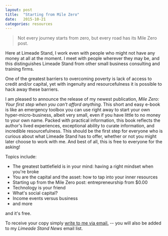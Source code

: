 ```yaml
---
layout: post
title:  "Starting from Mile Zero"
date:   2015-10-21
categories: resources
---
```


> Not every journey starts from zero, but every road has its Mile Zero post.  

Here at Limeade Stand, I work even with people who might not have any money at all at the moment. I meet with people wherever they may be, and this distinguishes Limeade Stand from other small business consulting and training firms. 

One of the greatest barriers to overcoming poverty is lack of access to credit and/or capital, yet with ingenuity and resourcefulness it is possible to hack away these barriers.  

I am pleased to announce the release of my newest publication, _Mile Zero: Your first step when you can't afford anything_. This short and easy e-book is like an emergency toolbox you can use right away to start your own hyper-micro-business, albeit very small, even if you have little to no money to your own name. Packed with practical information, this book reflects the author's lived experiences, exceptional ability to curate information, and incredible resourcefulness. This should be the first step for everyone who is curious about what Limeade Stand has to offer, whether or not you might later choose to work with me. And best of all, this is free to everyone for the asking!  

Topics include:  

* The greatest battlefield is in your mind: having a right mindset when you're broke  
* You are the capital and the asset: how to tap into your inner resources  
* Starting up from the Mile Zero post: entrepreneurship from $0.00  
* Technology is your friend  
* What's social capital?  
* Income events versus business  
* and more  

and it's free. 

To receive your copy simply [write to me via email.](http://www.google.com/recaptcha/mailhide/d?k=01KDZkbysHbHPngBUPbQFC3w==&c=sW9O4sP0zcY70YkyB8tEVpHKzL8eTTlDrib09U-N89A=) -- you will also be added to my _Limeade Stand News_ email list.  
